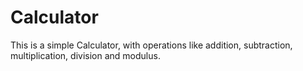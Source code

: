# Calculator
This is a simple Calculator, with operations like addition, subtraction, multiplication, division and modulus.
